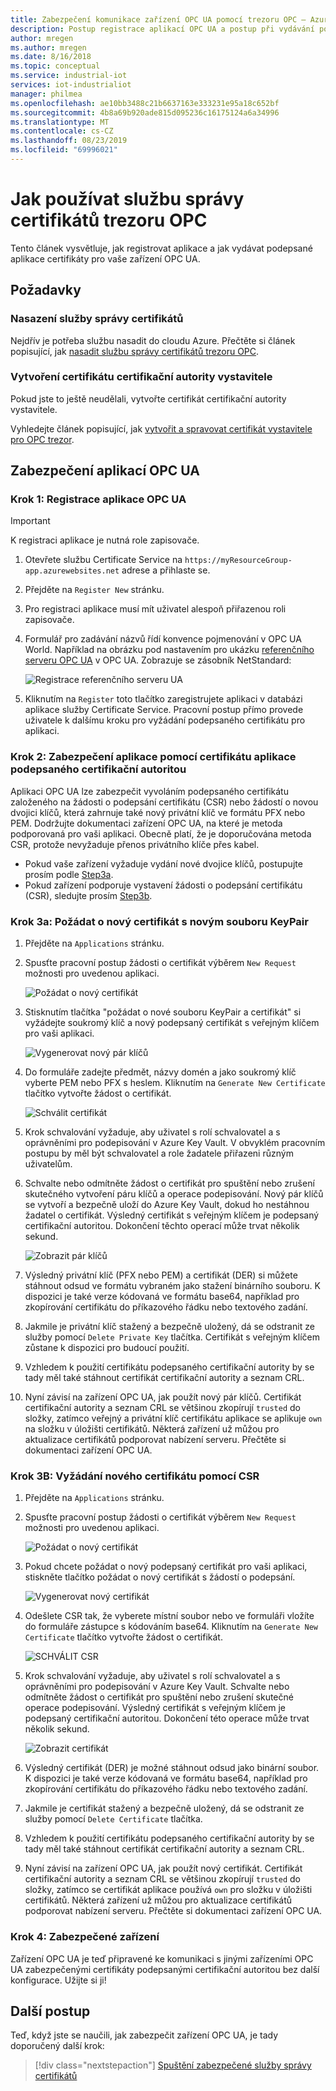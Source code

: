 ```yaml
---
title: Zabezpečení komunikace zařízení OPC UA pomocí trezoru OPC – Azure | Microsoft Docs
description: Postup registrace aplikací OPC UA a postup při vydávání podepsaných certifikátů aplikace pro zařízení OPC UA s úložištěm OPC
author: mregen
ms.author: mregen
ms.date: 8/16/2018
ms.topic: conceptual
ms.service: industrial-iot
services: iot-industrialiot
manager: philmea
ms.openlocfilehash: ae10bb3488c21b6637163e333231e95a18c652bf
ms.sourcegitcommit: 4b8a69b920ade815d095236c16175124a6a34996
ms.translationtype: MT
ms.contentlocale: cs-CZ
ms.lasthandoff: 08/23/2019
ms.locfileid: "69996021"
---
```

# <a name="how-to-use-the-opc-vault-certificate-management-service"></a>Jak používat službu správy certifikátů trezoru OPC

Tento článek vysvětluje, jak registrovat aplikace a jak vydávat podepsané aplikace certifikáty pro vaše zařízení OPC UA.

## <a name="prerequisites"></a>Požadavky

### <a name="deploy-the-certificate-management-service"></a>Nasazení služby správy certifikátů

Nejdřív je potřeba službu nasadit do cloudu Azure.
Přečtěte si článek popisující, jak [nasadit službu správy certifikátů trezoru OPC](howto-opc-vault-deploy.md).

### <a name="create-the-issuer-ca-certificate"></a>Vytvoření certifikátu certifikační autority vystavitele

Pokud jste to ještě neudělali, vytvořte certifikát certifikační autority vystavitele.

Vyhledejte článek popisující, jak [vytvořit a spravovat certifikát vystavitele pro OPC trezor](howto-opc-vault-manage.md).

## <a name="secure-opc-ua-applications"></a>Zabezpečení aplikací OPC UA

### <a name="step-1-register-your-opc-ua-application"></a>Krok 1: Registrace aplikace OPC UA 

> [!IMPORTANT]
> K registraci aplikace je nutná role zapisovače.

1. Otevřete službu Certificate Service na `https://myResourceGroup-app.azurewebsites.net` adrese a přihlaste se.
2. Přejděte na `Register New` stránku.
1. Pro registraci aplikace musí mít uživatel alespoň přiřazenou roli zapisovače.
2. Formulář pro zadávání názvů řídí konvence pojmenování v OPC UA World. Například na obrázku pod nastavením pro ukázku [referenčního serveru OPC UA](https://github.com/OPCFoundation/UA-.NETStandard/tree/master/SampleApplications/Workshop/Reference) v OPC UA. Zobrazuje se zásobník NetStandard:

   ![Registrace referenčního serveru UA](media/howto-opc-vault-secure/reference-server-registration.png "Registrace referenčního serveru UA")

5. Kliknutím na `Register` toto tlačítko zaregistrujete aplikaci v databázi aplikace služby Certificate Service. Pracovní postup přímo provede uživatele k dalšímu kroku pro vyžádání podepsaného certifikátu pro aplikaci.

### <a name="step-2-secure-your-application-with-a-ca-signed-application-certificate"></a>Krok 2: Zabezpečení aplikace pomocí certifikátu aplikace podepsaného certifikační autoritou

Aplikaci OPC UA lze zabezpečit vyvoláním podepsaného certifikátu založeného na žádosti o podepsání certifikátu (CSR) nebo žádostí o novou dvojici klíčů, která zahrnuje také nový privátní klíč ve formátu PFX nebo PEM. Dodržujte dokumentaci zařízení OPC UA, na které je metoda podporovaná pro vaši aplikaci. Obecně platí, že je doporučována metoda CSR, protože nevyžaduje přenos privátního klíče přes kabel.

- Pokud vaše zařízení vyžaduje vydání nové dvojice klíčů, postupujte prosím podle [Step3a](##step-3a-request-a-new-certificate-with-a-new-keypair).
- Pokud zařízení podporuje vystavení žádosti o podepsání certifikátu (CSR), sledujte prosím [Step3b](#step-3b-request-a-new-certificate-with-a-csr).

### <a name="step-3a-request-a-new-certificate-with-a-new-keypair"></a>Krok 3a: Požádat o nový certifikát s novým souboru KeyPair

1. Přejděte na `Applications` stránku.
3. Spusťte pracovní postup žádosti o certifikát výběrem `New Request` možnosti pro uvedenou aplikaci.

   ![Požádat o nový certifikát](media/howto-opc-vault-secure/request-new-certificate.png "Požádat o nový certifikát")

3. Stisknutím tlačítka "požádat o nové souboru KeyPair a certifikát" si vyžádejte soukromý klíč a nový podepsaný certifikát s veřejným klíčem pro vaši aplikaci.

   ![Vygenerovat nový pár klíčů](media/howto-opc-vault-secure/generate-new-key-pair.png "Vygenerovat nový pár klíčů")

4. Do formuláře zadejte předmět, názvy domén a jako soukromý klíč vyberte PEM nebo PFX s heslem. Kliknutím na `Generate New Certificate` tlačítko vytvořte žádost o certifikát.

   ![Schválit certifikát](media/howto-opc-vault-secure/approve-reject.png "Schválit certifikát")

5. Krok schvalování vyžaduje, aby uživatel s rolí schvalovatel a s oprávněními pro podepisování v Azure Key Vault. V obvyklém pracovním postupu by měl být schvalovatel a role žadatele přiřazeni různým uživatelům.
6. Schvalte nebo odmítněte žádost o certifikát pro spuštění nebo zrušení skutečného vytvoření páru klíčů a operace podepisování. Nový pár klíčů se vytvoří a bezpečně uloží do Azure Key Vault, dokud ho nestáhnou žadatel o certifikát. Výsledný certifikát s veřejným klíčem je podepsaný certifikační autoritou. Dokončení těchto operací může trvat několik sekund.

   ![Zobrazit pár klíčů](media/howto-opc-vault-secure/view-key-pair.png "Zobrazit pár klíčů")

7. Výsledný privátní klíč (PFX nebo PEM) a certifikát (DER) si můžete stáhnout odsud ve formátu vybraném jako stažení binárního souboru. K dispozici je také verze kódovaná ve formátu base64, například pro zkopírování certifikátu do příkazového řádku nebo textového zadání. 
8. Jakmile je privátní klíč stažený a bezpečně uložený, dá se odstranit ze služby pomocí `Delete Private Key` tlačítka. Certifikát s veřejným klíčem zůstane k dispozici pro budoucí použití.
9. Vzhledem k použití certifikátu podepsaného certifikační autority by se tady měl také stáhnout certifikát certifikační autority a seznam CRL.
10. Nyní závisí na zařízení OPC UA, jak použít nový pár klíčů. Certifikát certifikační autority a seznam CRL se většinou zkopírují `trusted` do složky, zatímco veřejný a privátní klíč certifikátu aplikace se aplikuje `own` na složku v úložišti certifikátů. Některá zařízení už můžou pro aktualizace certifikátů podporovat nabízení serveru. Přečtěte si dokumentaci zařízení OPC UA.

### <a name="step-3b-request-a-new-certificate-with-a-csr"></a>Krok 3B: Vyžádání nového certifikátu pomocí CSR 

1. Přejděte na `Applications` stránku.
3. Spusťte pracovní postup žádosti o certifikát výběrem `New Request` možnosti pro uvedenou aplikaci.

   ![Požádat o nový certifikát](media/howto-opc-vault-secure/request-new-certificate.png "Požádat o nový certifikát")

3. Pokud chcete požádat o nový podepsaný certifikát pro vaši aplikaci, stiskněte tlačítko požádat o nový certifikát s žádostí o podepsání.

   ![Vygenerovat nový certifikát](media/howto-opc-vault-secure/generate-new-certificate.png "Vygenerovat nový certifikát")

4. Odešlete CSR tak, že vyberete místní soubor nebo ve formuláři vložíte do formuláře zástupce s kódováním base64. Kliknutím na `Generate New Certificate` tlačítko vytvořte žádost o certifikát.

   ![SCHVÁLIT CSR](media/howto-opc-vault-secure/approve-reject-csr.png "SCHVÁLIT CSR")

5. Krok schvalování vyžaduje, aby uživatel s rolí schvalovatel a s oprávněními pro podepisování v Azure Key Vault. Schvalte nebo odmítněte žádost o certifikát pro spuštění nebo zrušení skutečné operace podepisování. Výsledný certifikát s veřejným klíčem je podepsaný certifikační autoritou. Dokončení této operace může trvat několik sekund.

   ![Zobrazit certifikát](media/howto-opc-vault-secure/view-cert-csr.png "Zobrazit certifikát")

6. Výsledný certifikát (DER) je možné stáhnout odsud jako binární soubor. K dispozici je také verze kódovaná ve formátu base64, například pro zkopírování certifikátu do příkazového řádku nebo textového zadání. 
10. Jakmile je certifikát stažený a bezpečně uložený, dá se odstranit ze služby pomocí `Delete Certificate` tlačítka.
11. Vzhledem k použití certifikátu podepsaného certifikační autority by se tady měl také stáhnout certifikát certifikační autority a seznam CRL.
12. Nyní závisí na zařízení OPC UA, jak použít nový certifikát. Certifikát certifikační autority a seznam CRL se většinou zkopírují `trusted` do složky, zatímco se certifikát aplikace používá `own` pro složku v úložišti certifikátů. Některá zařízení už můžou pro aktualizace certifikátů podporovat nabízení serveru. Přečtěte si dokumentaci zařízení OPC UA.

### <a name="step-4-device-secured"></a>Krok 4: Zabezpečené zařízení

Zařízení OPC UA je teď připravené ke komunikaci s jinými zařízeními OPC UA zabezpečenými certifikáty podepsanými certifikační autoritou bez další konfigurace. Užijte si ji!


## <a name="next-steps"></a>Další postup

Teď, když jste se naučili, jak zabezpečit zařízení OPC UA, je tady doporučený další krok:

> [!div class="nextstepaction"]
> [Spuštění zabezpečené služby správy certifikátů](howto-opc-vault-secure-ca.md)